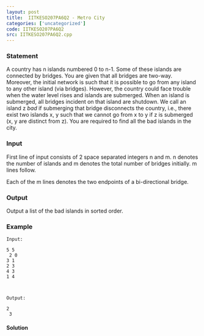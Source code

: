 ```yaml
---
layout: post
title:  IITKESO207PA6Q2 - Metro City
categories: ['uncategorized']
code: IITKESO207PA6Q2
src: IITKESO207PA6Q2.cpp
---
```


### **Statement**

A country has n islands numbered 0 to n-1. Some of these islands are connected
by bridges. You are given that all bridges are two-way. Moreover, the initial
network is such that it is possible to go from any island to any other island
(via bridges). However, the country could face trouble when the water level
rises and islands are submerged. When an island is submerged, all bridges
incident on that island are shutdown. We call an island z _bad_ if submerging
that bridge disconnects the country, i.e., there exist two islands x, y such
that we cannot go from x to y if z is submerged (x, y are distinct from z).
You are required to find all the bad islands in the city.

### Input

First line of input consists of 2 space separated integers n and m. n denotes
the number of islands and m denotes the total number of bridges initially. m
lines follow.

Each of the m lines denotes the two endpoints of a bi-directional bridge.

### Output

Output a list of the bad islands in sorted order.

### Example

    
    
    Input:
    5 5  
     2 0  
    3 1  
    2 3  
    4 3  
    1 4
    
    Output:
    2  
     3



#### **Solution**




